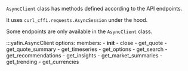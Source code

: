 `AsyncClient` class has methods defined according to the API endpoints.

It uses `curl_cffi.requests.AsyncSession` under the hood.

Some endpoints are only available in the `AsyncClient` class.

:::yafin.AsyncClient
    options:
        members:
        - __init__
        - close
        - get_quote
        - get_quote_summary
        - get_timeseries
        - get_options
        - get_search
        - get_recommendations
        - get_insights
        - get_market_summaries
        - get_trending
        - get_currencies
